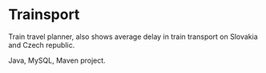 Trainsport
==========

Train travel planner, also shows average delay in train transport on Slovakia and Czech republic.

Java, MySQL, Maven project.
